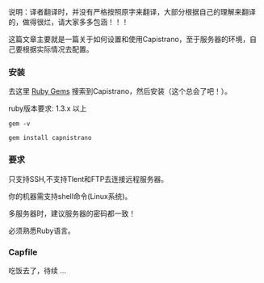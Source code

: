   说明：译者翻译时，并没有严格按照原字来翻译，大部分根据自己的理解来翻译的，做得很烂，请大家多多包涵！！！
  
  这篇文章主要就是一篇关于如何设置和使用Capistrano，至于服务器的环境，自己要根据实际情况去配置。

### 安装

  去这里 [Ruby Gems](http://rubygems.org/) 搜索到Capistrano，然后安装（这个总会了吧！）。

  ruby版本要求: 1.3.x 以上

`gem -v`

`gem install capnistrano`

### 要求
  
  只支持SSH,不支持Tlent和FTP去连接远程服务器。

  你的机器需支持shell命令(Linux系统)。

  多服务器时，建议服务器的密码都一致！
  
  必须熟悉Ruby语言。

### Capfile

  吃饭去了，待续 ...